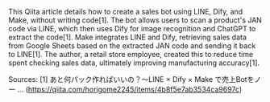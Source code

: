 This Qiita article details how to create a sales bot using LINE, Dify, and Make, without writing code[1]. The bot allows users to scan a product's JAN code via LINE, which then uses Dify for image recognition and ChatGPT to extract the code[1]. Make integrates LINE and Dify, retrieving sales data from Google Sheets based on the extracted JAN code and sending it back to LINE[1]. The author, a retail store employee, created this to reduce time spent checking sales data, ultimately improving manufacturing accuracy[1].

Sources:
[1] あと何パック作ればいいの？〜LINE × Dify × Make で売上Botをノー ... (https://qiita.com/horigome2245/items/4b8f5e7ab3534ca9697c)